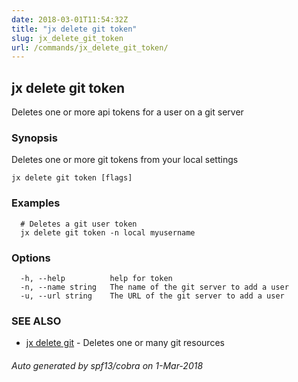 ```yaml
---
date: 2018-03-01T11:54:32Z
title: "jx delete git token"
slug: jx_delete_git_token
url: /commands/jx_delete_git_token/
---
```

## jx delete git token

Deletes one or more api tokens for a user on a git server

### Synopsis

Deletes one or more git tokens from your local settings

```
jx delete git token [flags]
```

### Examples

```
  # Deletes a git user token
  jx delete git token -n local myusername
```

### Options

```
  -h, --help          help for token
  -n, --name string   The name of the git server to add a user
  -u, --url string    The URL of the git server to add a user
```

### SEE ALSO

* [jx delete git](/commands/jx_delete_git/)	 - Deletes one or many git resources

###### Auto generated by spf13/cobra on 1-Mar-2018
